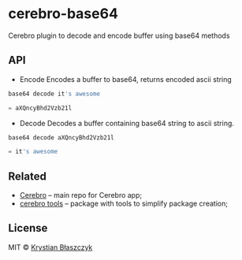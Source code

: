 # cerebro-base64
Cerebro plugin to decode and encode buffer using base64 methods

## API

* Encode
Encodes a buffer to base64, returns encoded ascii string

```javascript
base64 decode it's awesome

= aXQncyBhd2Vzb21l
```

* Decode
Decodes a buffer containing base64 string to ascii string.

```javascript
base64 decode aXQncyBhd2Vzb21l

= it's awesome
```

## Related

* [Cerebro](http://github.com/KELiON/cerebro) – main repo for Cerebro app;
* [cerebro tools](http://github.com/KELiON/cerebro-tools) – package with tools to simplify package creation;

## License
MIT © [Krystian Błaszczyk](https://github.com/Krbz)
